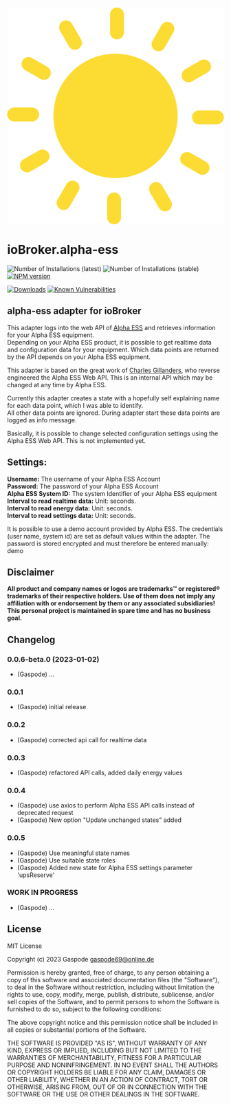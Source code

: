 ![Logo](admin/alpha-ess.png)
# ioBroker.alpha-ess

![Number of Installations (latest)](http://iobroker.live/badges/alpha-ess-installed.svg)
![Number of Installations (stable)](http://iobroker.live/badges/alpha-ess-stable.svg)
[![NPM version](http://img.shields.io/npm/v/iobroker.alpha-ess.svg)](https://www.npmjs.com/package/iobroker.alpha-ess)

[![Downloads](https://img.shields.io/npm/dm/iobroker.alpha-ess.svg)](https://www.npmjs.com/package/iobroker.alpha-ess)
[![Known Vulnerabilities](https://snyk.io/test/github/Gaspode69/ioBroker.alpha-ess/badge.svg)](https://snyk.io/test/github/Gaspode69/ioBroker.alpha-ess)

## alpha-ess adapter for ioBroker

This adapter logs into the web API of [Alpha ESS](https://www.alphaess.com/) and retrieves information for your Alpha ESS equipment.\
Depending on your Alpha ESS product, it is possible to get realtime data and configuration data for your equipment. Which data points are returned by the API depends on your Alpha ESS equipment.

This adapter is based on the great work of [Charles Gillanders](https://github.com/CharlesGillanders/alphaess), who reverse engineered the Alpha ESS Web API. This is an internal API which may be changed at any time by Alpha ESS.

Currently this adapter creates a state with a hopefully self explaining name for each data point, which I was able to identify.\
All other data points are ignored. During adapter start these data points are logged as info message.

Basically, it is possible to change selected configuration settings using the Alpha ESS Web API. This is not implemented yet.

## Settings:
**Username:** The username of your Alpha ESS Account\
**Password:** The password of your Alpha ESS Account\
**Alpha ESS System ID:** The system Identifier of your Alpha ESS equipment\
**Interval to read realtime data:** Unit: seconds.\
**Interval to read energy data:** Unit: seconds.\
**Interval to read settings data:** Unit: seconds.

It is possible to use a demo account provided by Alpha ESS. The credentials (user name, system id) are set as default values within the adapter.
The password is stored encrypted and must therefore be entered manually: demo

## Disclaimer
**All product and company names or logos are trademarks™ or registered® trademarks of their respective holders. Use of them does not imply any affiliation with or endorsement by them or any associated subsidiaries! This personal project is maintained in spare time and has no business goal.**

## Changelog
### 0.0.6-beta.0 (2023-01-02)
* (Gaspode) ...

### 0.0.1
* (Gaspode) initial release

### 0.0.2
* (Gaspode) corrected api call for realtime data

### 0.0.3
* (Gaspode) refactored API calls, added daily energy values

### 0.0.4
* (Gaspode) use axios to perform Alpha ESS API calls instead of deprecated request
* (Gaspode) New option "Update unchanged states" added

### 0.0.5
* (Gaspode) Use meaningful state names
* (Gaspode) Use suitable state roles
* (Gaspode) Added new state for Alpha ESS settings parameter 'upsReserve'

### **WORK IN PROGRESS**
* (Gaspode) ...


## License
MIT License

Copyright (c) 2023 Gaspode <gaspode69@online.de>

Permission is hereby granted, free of charge, to any person obtaining a copy
of this software and associated documentation files (the "Software"), to deal
in the Software without restriction, including without limitation the rights
to use, copy, modify, merge, publish, distribute, sublicense, and/or sell
copies of the Software, and to permit persons to whom the Software is
furnished to do so, subject to the following conditions:

The above copyright notice and this permission notice shall be included in all
copies or substantial portions of the Software.

THE SOFTWARE IS PROVIDED "AS IS", WITHOUT WARRANTY OF ANY KIND, EXPRESS OR
IMPLIED, INCLUDING BUT NOT LIMITED TO THE WARRANTIES OF MERCHANTABILITY,
FITNESS FOR A PARTICULAR PURPOSE AND NONINFRINGEMENT. IN NO EVENT SHALL THE
AUTHORS OR COPYRIGHT HOLDERS BE LIABLE FOR ANY CLAIM, DAMAGES OR OTHER
LIABILITY, WHETHER IN AN ACTION OF CONTRACT, TORT OR OTHERWISE, ARISING FROM,
OUT OF OR IN CONNECTION WITH THE SOFTWARE OR THE USE OR OTHER DEALINGS IN THE
SOFTWARE.